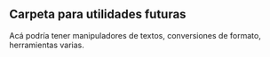 ## Carpeta para utilidades futuras ##
Acá podría tener manipuladores de textos, conversiones de formato, herramientas varias.
